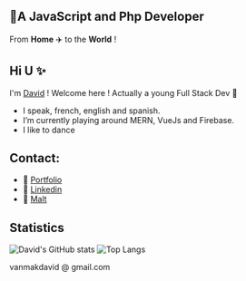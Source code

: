 ## :rocket:A JavaScript and Php Developer
From **Home** :airplane: to the **World** !

## Hi U :sparkles:

I'm [David](https://peuks.github.io) ! Welcome here ! Actually a young Full Stack Dev :sparkling_heart: 

* I speak, french, english and spanish.
* I’m currently playing around MERN, VueJs and Firebase.
* I like to dance 
## Contact:
* 💬 [Portfolio](https://peuks.github.io)
* 💬 [Linkedin](https://www.linkedin.com/in/davidvanmak/)
* 💬 [Malt](https://www.malt.fr/profile/davidvanmak)

## Statistics
![David's GitHub stats](https://github-readme-stats.vercel.app/api?username=peuks)
![Top Langs](https://github-readme-stats.vercel.app/api/top-langs/?username=peuks&layout=compact)
 
<a href="https://peuks.github.io">
</a>


vanmakdavid @ gmail.com

